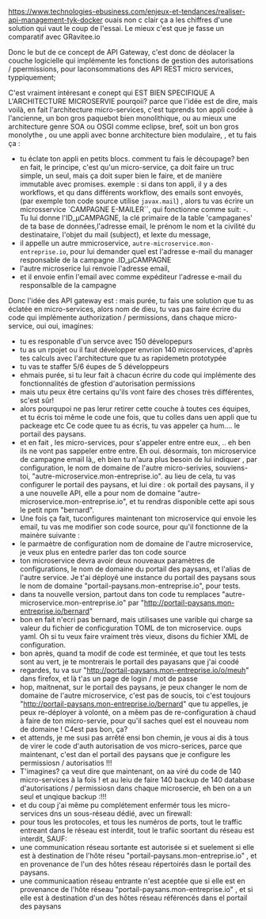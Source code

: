 https://www.technologies-ebusiness.com/enjeux-et-tendances/realiser-api-management-tyk-docker
ouais non c clair ça a les chiffres d'une solution qui vaut le coup de l'essai.
Le mieux c'est que je fasse un comparatif avec GRavitee.io

Donc le but de ce concept de API Gateway, c'est donc de déolacer la couche logicielle qui implémente les fonctions de gestion des autorisations / ppermissions, pour laconsommations des API REST micro services, typpiquement;

C'est vraiment intéresant e conept qui EST BIEN SPECIFIQUE A L'ARCHITECTURE MICROSERVIE
pourqoii? parce que l'idée est de dire, mais voilà, en fait l'architecture micro-services, c'est tuprends ton appli codée à l'ancienne, un bon gros paquebot bien monolithique, ou au mieux une architecture genre SOA ou OSGI comme eclipse, bref, soit un bon gros monolythe , ou une appli avec bonne architecture bien modulaire, , et tu fais ça :
- tu éclate ton appli en petits blocs. comment tu fais le découpage? ben en fait, le principe, c'est qu'un micro-service, ça doit faire un truc simple, un seul, mais ça doit super bien le faire, et de manière immutable avec promises.
exemple : si dans ton appli, il y a des workflows, et qu dans différents workflow, des emails sont envoyés, (par exemple ton code source utilise `javax.mail`) , alors tu vas écrire un microsservice `CAMPAGNE E-MAILER``, qui fonctionne comme suit:
-. Tu lui donne l'ID_µCAMPAGNE, la clé primaire de la table 'campaganes' de ta base de données,l'adresse email, le prénom le nom et la civilité du destinataire, l'objet du mail (subject), et lexte du message, 
- il appelle  un autre mmicroservice, `autre-microservice.mon-entreprise.io`, pour lui demander quel est l'adresse e-mail du manager responsable de la campagne .ID_µCAMPAGNE
- l'autre microserice lui renvoie l'adresse email,
- et il envoie enfin l'email avec comme expéditeur l'adresse e-mail du responsalble de la campagne



Donc l'idée des API gateway est :
mais purée, tu fais une solution que tu as éclatée en micro-services, alors nom de dieu, tu vas pas faire écrire du code qui implémente authorization / permissions, dans chaque micro-service, oui oui, imagines:
- tu es responable d'un servce avec 150 dévelopepurs
- tu as un rpojet ou il faut développer envrion 140 microservices, d'après tes calculs avec l'architecture que tu as rapidemetn prototypée
- tu vas te staffer 5/6 éupes de 5 développeurs
- ehmais purée, si tu leur fait à chacun écrire du code qui implémente des fonctionnalités de gfestion d'autorisation permissions
- mais utu peux être certains qu'ils vont faire des choses très différentes, sc'est sûr!
- alors pourqupoi ne pas lerur retirer cette couche à toutes ces équipes, et tu écris toi même le code une fois, que tu colles dans uen appli que tu packeage etc Ce code quee tu as écris, tu vas appeler ça hum.... le portail des paysans.
- et en fait , les micro-services, pour s'appeler entre entre eux, .. eh ben ils ne vont pas sappeler entre entre. Eh oui. désormais, ton microservice de campagne email là,, eh bien tu n'aura plus besoin de lui indiquer , par configuration, le nom de domaine de l'autre micro-serivies, souviens-toi, "autre-microservice.mon-entreprise.io". au lieu de cela, tu vas configurer le portail des paysans, et lui dire :
ok portail des paysans, il y a une nouvelle API, elle a pour nom de domaine "autre-microservice.mon-entreprise.io", et tu rendras disponible cette api sous le petit npm "bernard".
- Une fois ça fait, tuconfigures maintenant ton microservice qui envoie les email, tu vas me modifier son code source, pour qu'il fonctionne de la mainère suivante :
- le parmaètre de configuration nom de domaine de l'autre microservice, je veux plus en entedre parler das ton code source
- ton microservice devra avoir deux nouveaux paramètres de configurations,  le nom de domaine du portail des paysans, et l'alias de l'autre service. Je t'ai déployé une instance du portail des paysans sous le nom de domaine  "portail-paysans.mon-entreprise.io", pour tests.
- dans ta nouvelle version, partout dans ton code tu remplaces "autre-microservice.mon-entreprise.io" par  "http://portail-paysans.mon-entreprise.io/bernard" 
- bon en fait n'ecri pas bernard, mais utilisases une varible qui charge sa valeur du fichier de conficguration TOML de ton microservice. oups yaml. Oh si tu veux faire vraiment très vieux, disons du fichier XML de configuration.
- bon après, quand ta modif de code est terminée, et que tout les tests sont au vert, je te montrerais le portail des payasans que j'ai coodé
- regardes, tu  va sur  "http://portail-paysans.mon-entreprise.io/o/meuh" dans firefox, et là t'as un page de login / mot de passe
- hop, maitnenat, sur le portail des paysans, je peux changer le nom de domaine de l'autre microservice, c'est pas de soucis, toi c'est toujours "http://portail-paysans.mon-entreprise.io/bernard" que tu appelles, je peux re-déployer à volonté, on a mêem pas de re-configuration à chaud à faire de ton micro-servie, pour qu'il saches quel est el nouveau nom de domaine !  C4est pas bon, ça?
- et attends, je me susi pas arrêté ensi bon chemin, je vous ai dis à tous de virer le code d'auth autorisation de vos micro-serices, parce que maintenant, c'est dan el portail des paysans que je configure les permissiosn / autorisatios !!!
- T'imagines? ça veut dire que maintenant, on aa viré du code de 140 micro-services  à la fois ! et au leiu de faire 140 backup de 140 database d'autorisations / permissiosn dans chaque microsercie, eh ben on a un seul et unqique backup :!!!
- et du coup j'ai même pu complétement enfermér tous les micro-services dns un sous-réseau dédié, avec un firewall:
- pour tous les protocoles, et tous les numéros de ports,  tout le traffic entreant dans le réseau est interdit, tout le trafiic soortant du réseau est interdit, SAUF:
- une communication réseau sortante est autorisée si et suelement si elle est  à destination de l'hôte réseu "portail-paysans.mon-entreprise.io" , et en provenance de l'un des hôtes réseau répertoirés dasn le portail des paysans.
- une communicaation réseau entrante n'est aceptée que si elle est en provenance de l'hôte réseau "portail-paysans.mon-entreprise.io" , et si elle est à destination d'un des hôtes réseau référencés dans el portail des paysans

